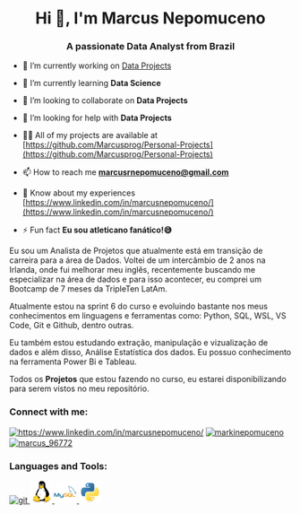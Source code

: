 <h1 align="center">Hi 👋, I'm Marcus Nepomuceno</h1>
<h3 align="center">A passionate Data Analyst from Brazil</h3>

- 🔭 I’m currently working on [Data Projects](https://github.com/Marcusprog/Personal-Projects)

- 🌱 I’m currently learning **Data Science**

- 👯 I’m looking to collaborate on **Data Projects**

- 🤝 I’m looking for help with **Data Projects**

- 👨‍💻 All of my projects are available at [https://github.com/Marcusprog/Personal-Projects](https://github.com/Marcusprog/Personal-Projects)

- 📫 How to reach me **marcusrnepomuceno@gmail.com**

- 📄 Know about my experiences [https://www.linkedin.com/in/marcusnepomuceno/](https://www.linkedin.com/in/marcusnepomuceno/)

- ⚡ Fun fact **Eu sou atleticano fanático!😅**

Eu sou um Analista de Projetos que atualmente está em transição de carreira para a área de Dados. Voltei de um intercâmbio de 2 anos na Irlanda, onde fui melhorar meu inglês, recentemente buscando me especializar na área de dados e para isso acontecer, eu comprei um Bootcamp de 7 meses da TripleTen LatAm.

Atualmente estou na sprint 6 do curso e evoluindo bastante nos meus conhecimentos em linguagens e ferramentas como: Python, SQL, WSL, VS Code, Git e Github, dentro outras.

Eu também estou estudando extração, manipulação e vizualização de dados e além disso, Análise Estatística dos dados. Eu possuo conhecimento na ferramenta Power Bi e Tableau.

Todos os **Projetos** que estou fazendo no curso, eu estarei disponibilizando para serem vistos no meu repositório.

<h3 align="left">Connect with me:</h3>
<p align="left">
<a href="https://linkedin.com/in/https://www.linkedin.com/in/marcusnepomuceno/" target="blank"><img align="center" src="https://raw.githubusercontent.com/rahuldkjain/github-profile-readme-generator/master/src/images/icons/Social/linked-in-alt.svg" alt="https://www.linkedin.com/in/marcusnepomuceno/" height="30" width="40" /></a>
<a href="https://instagram.com/markinepomuceno" target="blank"><img align="center" src="https://raw.githubusercontent.com/rahuldkjain/github-profile-readme-generator/master/src/images/icons/Social/instagram.svg" alt="markinepomuceno" height="30" width="40" /></a>
<a href="https://discord.gg/marcus_96772" target="blank"><img align="center" src="https://raw.githubusercontent.com/rahuldkjain/github-profile-readme-generator/master/src/images/icons/Social/discord.svg" alt="marcus_96772" height="30" width="40" /></a>
</p>

<h3 align="left">Languages and Tools:</h3>
<p align="left"> <a href="https://git-scm.com/" target="_blank" rel="noreferrer"> <img src="https://www.vectorlogo.zone/logos/git-scm/git-scm-icon.svg" alt="git" width="40" height="40"/> </a> <a href="https://www.linux.org/" target="_blank" rel="noreferrer"> <img src="https://raw.githubusercontent.com/devicons/devicon/master/icons/linux/linux-original.svg" alt="linux" width="40" height="40"/> </a> <a href="https://www.mysql.com/" target="_blank" rel="noreferrer"> <img src="https://raw.githubusercontent.com/devicons/devicon/master/icons/mysql/mysql-original-wordmark.svg" alt="mysql" width="40" height="40"/> </a> <a href="https://www.python.org" target="_blank" rel="noreferrer"> <img src="https://raw.githubusercontent.com/devicons/devicon/master/icons/python/python-original.svg" alt="python" width="40" height="40"/> </a> </p>
